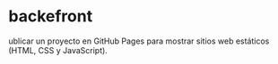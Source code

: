 # backefront
ublicar un proyecto en GitHub Pages para mostrar sitios web estáticos (HTML, CSS y JavaScript).

